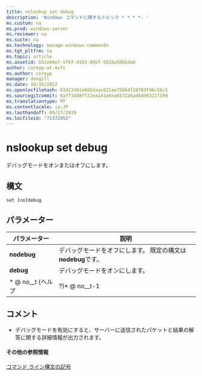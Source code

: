 ```yaml
---
title: nslookup set debug
description: 'Windows コマンドに関するトピック * * * *- '
ms.custom: na
ms.prod: windows-server
ms.reviewer: na
ms.suite: na
ms.technology: manage-windows-commands
ms.tgt_pltfrm: na
ms.topic: article
ms.assetid: b51e04e7-5f6f-4183-88bf-5628a506bdab
author: coreyp-at-msft
ms.author: coreyp
manager: dongill
ms.date: 10/16/2017
ms.openlocfilehash: 63423481e685daac821ae75864f20783f96c56c5
ms.sourcegitcommit: 6aff3d88ff22ea141a6ea6572a5ad8dd6321f199
ms.translationtype: MT
ms.contentlocale: ja-JP
ms.lasthandoff: 09/27/2019
ms.locfileid: "71372952"
---
```

# <a name="nslookup-set-debug"></a>nslookup set debug



デバッグモードをオンまたはオフにします。

## <a name="syntax"></a>構文

```
set [no]debug
```

## <a name="parameters"></a>パラメーター

|  パラメーター  |                         説明                          |
|-------------|--------------------------------------------------------------|
| **nodebug** | デバッグモードをオフにします。 既定の構文は**nodebug**です。 |
|  **debug**  |                   デバッグモードをオンにします。                   |
|  \* @ no__t {ヘルプ  |                            ?}\* @ no__t-1                            |

## <a name="remarks"></a>コメント

-   デバッグモードを有効にすると、サーバーに送信されたパケットと結果の解答に関する詳細情報が出力されます。

#### <a name="additional-references"></a>その他の参照情報

[コマンド ライン構文の記号](command-line-syntax-key.md)